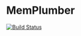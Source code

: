 MemPlumber
==========

[![Build Status](https://travis-ci.org/seladb/MemPlumber.svg?branch=master)](https://travis-ci.org/seladb/MemPlumber)